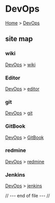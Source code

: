 # DevOps
[Home](../../index.md) > [DevOps](index.md)

## site map

### wiki
[DevOps](index.md) > [wiki](wiki/index.md)

### Editor
[DevOps](index.md) > [editor](editor/index.md)

### git
[DevOps](index.md)  > [git](git/index.md)

### GitBook
[DevOps](index.md)  > [GitBook](GitBook/index.md)


### redmine
[DevOps](index.md) > [redmine](redmine/index.md)

### Jenkins
[DevOps](index.md) > [jenkins](jenkins/index.md)

// --- end of file --- //
